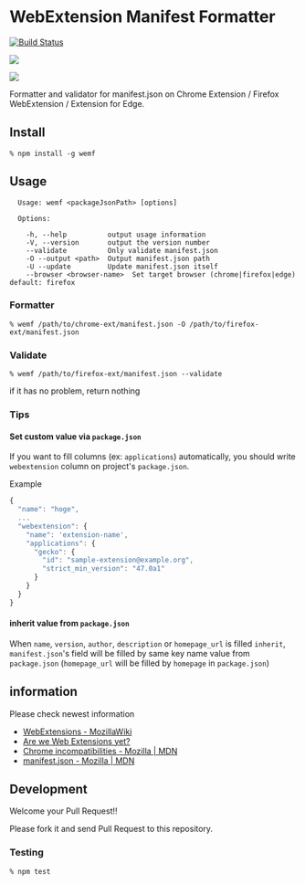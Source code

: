 # WebExtension Manifest Formatter

[![Build Status](https://travis-ci.org/pastak/wemf.svg?branch=master)](https://travis-ci.org/pastak/wemf)

[![](https://nodei.co/npm-dl/wemf.png?months=3)](https://www.npmjs.com/package/wemf)

[![](https://nodei.co/npm/wemf.png?downloads=true&downloadRank=true&stars=true)](https://www.npmjs.com/package/wemf)


Formatter and validator for manifest.json on Chrome Extension / Firefox WebExtension / Extension for Edge.

## Install

`% npm install -g wemf`

## Usage

```
  Usage: wemf <packageJsonPath> [options]

  Options:

    -h, --help          output usage information
    -V, --version       output the version number
    --validate          Only validate manifest.json
    -O --output <path>  Output manifest.json path
    -U --update         Update manifest.json itself
    --browser <browser-name>  Set target browser (chrome|firefox|edge) default: firefox
```

### Formatter

`% wemf /path/to/chrome-ext/manifest.json -O /path/to/firefox-ext/manifest.json`

### Validate

`% wemf /path/to/firefox-ext/manifest.json --validate`

if it has no problem, return nothing

### Tips

#### Set custom value via `package.json`

If you want to fill columns (ex: `applications`) automatically, you should write `webextension` column on project's `package.json`.

Example

```js
{
  "name": "hoge",
  ...
  "webextension": {
    "name": 'extension-name',
    "applications": {
      "gecko": {
        "id": "sample-extension@example.org",
        "strict_min_version": "47.0a1"
      }
    }
  }
}
```

#### inherit value from `package.json`

When `name`, `version`, `author`, `description` or `homepage_url` is filled `inherit`, `manifest.json`'s field will be filled by same key name value from `package.json` (`homepage_url` will be filled by `homepage` in `package.json`)

## information

Please check newest information

- [WebExtensions - MozillaWiki](https://wiki.mozilla.org/WebExtensions)
- [Are we Web Extensions yet?](http://www.arewewebextensionsyet.com/)
- [Chrome incompatibilities - Mozilla | MDN](https://developer.mozilla.org/en-US/Add-ons/WebExtensions/Chrome_incompatibilities)
- [manifest.json - Mozilla | MDN](https://developer.mozilla.org/en-US/Add-ons/WebExtensions/manifest.json)

## Development

Welcome your Pull Request!!

Please fork it and send Pull Request to this repository.

### Testing

`% npm test`
